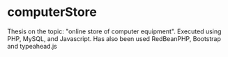 # computerStore
Thesis on the topic: "online store of computer equipment". Executed using PHP, MySQL, and Javascript. Has also been used RedBeanPHP, Bootstrap and typeahead.js
